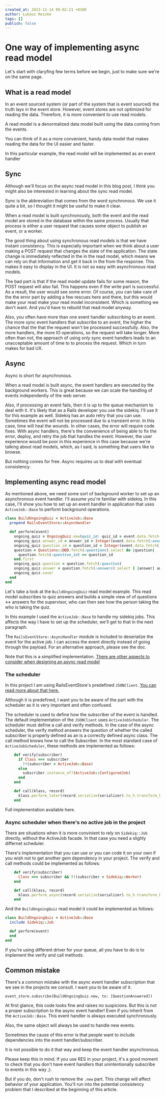 ```yaml
---
created_at: 2023-12-14 09:02:21 +0100
author: Łukasz Reszke
tags: []
publish: false
---
```


# One way of implementing async read model

Let's start with claryfing few terms before we begin, just to make sure we're
on the same page.

## What is a read model
In an event sourced system (or part of the system that is event sourced) the truth lays in the event store. However, event stores are not optimized for reading the data. Therefore, it is more convenient to use read models.

A read model is a denormalized data model built using the data coming from the events.

You can think of it as a more convenient, handy data model that makes reading the data for the UI easier and faster.

In this particular example, the read model will be implemented as an event handler

<!-- more -->

## Sync
Although we'll focus on the async read model in this blog post, I think you might also be interested in learning about the sync read model.

Sync is the abbreviation that comes from the word synchronous. We use it quite a bit, so I thought it might be useful to make it clear.

When a read model is built synchronously, both the event and the read model are stored in the database within the same process.
Usually that process is either a user request that causes some object to publish an event, or a worker.

The good thing about using synchronous read models is that we have instant consistency.
This is especially important when we think about a user making a POST request that changes the state of the application. The state change is immediately reflected in the in the read model, which means we can rely on that information and get it back in the from the response. This makes it easy to display in the UI. It is not so easy with asynchronous read models.

The bad part is that if the read model update fails for some reason,
the POST request will also fail. This happens even if the write part
is successful. As a result, the user would see some error. Of course, you can take care of the the error part by adding a few rescues here and there, but this would make your read make your read model inconsistent. Which is something we don't want. And you'd have to rebuild that read model anyway.

Also, you often have more than one event handler subscribing to an event. The more sync event handlers that subscribe to an event, the higher the chance that the that the request won't be processed successfully. Also, the more handlers, the more IO operations, so the request will take longer. More often than not, the approach of using only sync event handlers leads to an unacceptable amount of time to to process the request. Which in turn makes for bad UX.

## Async
Async is short for asynchronous.

When a read model is built async, the event handlers are executed by the background workers. This is great because we can scale the handling of events independently of the web server.

Also, if processing an event fails, then it is up to the queue mechanism to deal with it. It's likely that as a Rails developer you use the sidekiq.
I'll use it for this example as well. Sidekiq has an auto retry that you can use. 
Sometimes the event will not be processed due to a transient error. 
In this case, time will heal the wounds.  In other cases, the error will require code fixes. With async handlers, there's the convenience of being able to fix the error, deploy, and retry the job that handles the event. However, the user experience would be poor in this  experience in this case because we're talking about read models, which, as I said, is something that users like to browse.

But nothing comes for free. Async requires us to deal with eventual consistency.

## Implementing async read model
As mentioned above, we need some sort of background worker to set up an asynchronous event handler. I'll assume you're familiar with sidekiq. In this case, I'll show you how to set up an event handler in application that uses `ActiveJob::Base` to perform background operations.

```ruby
class BuildOngoingQuiz < ActiveJob::Base
  prepend RailsEventStore::AsyncHandler

  def perform(event)
    ongoing_quiz = OngoingQuiz.new(quiz_id: quiz_id = event.data.fetch(:quiz_id))
    ongoing_quiz.answer_id = answer_id = Integer(event.data.fetch(:answer_id))
    ongoing_quiz.question_id = question_id = Integer(event.data.fetch(:question_id))
    question = Questions::DDD.fetch(:questions).select do |question|
      question.fetch(:question_id) == question_id
    end.first
    ongoing_quiz.question = question.fetch(:question)
    ongoing_quiz.answer = question.fetch(:answers).select { |answer| answer.fetch(:id) == answer_id }.first.fetch(:answer)
    ongoing_quiz.save!
  end
end
```

Let's take a look at the `BuildOngoingQuiz` read model example.
This read model subscribes to quiz answers and builds a simple view of of questions <-> answers for the supervisor, who can then see how the person taking the who is taking the quiz.

In this example I used the `ActiveJob::Base` to handle my sidekiq jobs. This affects the way I have to set up the scheduler, we'll get to that in the next paragraph.

The `RailsEventStore::AsyncHandler` module is included to deserialize the event for the active job. I can access the event directly instead of going through the payload.
For an alternative approach, please see the doc.

Note that this is a simplified implementation. [There are other aspects to consider when designing an async read model](https://blog.arkency.com/read-model-patterns-in-case-of-lack-of-order-guarantee/)

### The scheduler
In this project I am using RailsEventStore's predefined `JSONClient`. [You can read more about that here.](https://blog.arkency.com/first-class-json-b-handling-in-rails-event-store/)

Although it is predefined, I want you to be aware of the part with the scheduler as it is very important and often confused.

The scheduler is used to define how the subscriber of the event is handled. The default implementation of the `JSONClient` uses `ActiveJobScheduler`. The scheduler must define a call and verify methods. In the case of the async scheduler, the verify method answers the question of whether the called subscriber is properly defined as an is a correctly defined async class. The call method knows how to call the Subscriber.
In the most standard case of `ActiveJobScheduler`, these methods are implemented as follows:

```ruby
    def verify(subscriber)
      if Class === subscriber
        !!(subscriber < ActiveJob::Base)
      else
        subscriber.instance_of?(ActiveJob::ConfiguredJob)
      end
    end

    def call(klass, record)
      klass.perform_later(record.serialize(serializer).to_h.transform_keys(&:to_s))
    end
```

Full implementation available here.

### Async scheduler when there's no active job in the project
There are situations when it is more convinient to rely on `Sidekiq::Job` directly,
without the ActiveJob facade. In that case you need a slighly differnet scheduler.

There's implementation that you can use or you can code it on your own if 
you wish not to get another gem dependency in your project. The verify and call
methods could be implemented as follows:
```ruby
    def verify(subscriber)
      Class === subscriber && !!(subscriber < Sidekiq::Worker)
    end

    def call(klass, record)
      klass.perform_async(record.serialize(serializer).to_h.transform_keys(&:to_s))
    end

```

And the `BuildOngoingQuiz` read model it could be implemented as follows:

```ruby
class BuildOngoingQuiz < ActiveJob::Base
  include Sidekiq::Job

  def perform(event)
  end
end
```

If you're using different driver for your queue, all you have to do is to implement
the verify and call methods.

## Common mistake
There's a common mistake with the async event handler subscription that we see in the projects we consult. I want you to be aware of it.

`event_store.subscribe(BuildOngoingQuiz.new, to: [QuestionAnswered])`

At first glance, this code looks fine and raises no suspicions.
But this is not a proper subscription to the async event handler! Even if you inherit from the `ActiveJob::Base`.
This event handler is always executed synchronously.

Also, the same object will always be used to handle new events.

Sometimes the cause of this error is that people want to include 
dependencies into the event handler/subscriber. 

It is not possible to do it that way and keep the event handler asynchronous.

Please keep this in mind. If you use RES in your project, it's a good moment to check that you don't have event handlers that unintentionally subscribe to events in this way ;).

But if you do, don't rush to remove the `.new` part. This change will affect
behavior of your application. You'll run into the potential consistency problem
that I described at the beginning of this article.

